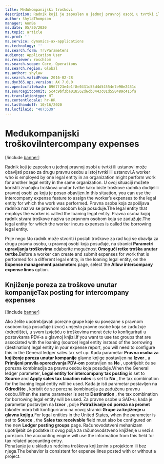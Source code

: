 ```yaml
---
title: Međukompanijski troškovi
description: Radnik koji je zaposlen u jednoj pravnoj osobi u tvrtki ili ustanovi može obavljati posao za drugu pravnu osobu u istoj tvrtki ili ustanovi. U ovoj situaciji možete koristiti značajku troškova unutar tvrtke kako biste troškove radnika dodijelili pravnoj osobi za koju je posao obavljen.
author: ShylaThompson
manager: AnnBe
ms.date: 05/20/2020
ms.topic: article
ms.prod: ''
ms.service: dynamics-ax-applications
ms.technology: ''
ms.search.form: TrvParameters
audience: Application User
ms.reviewer: roschlom
ms.search.scope: Core, Operations
ms.search.region: Global
ms.author: shylaw
ms.search.validFrom: 2016-02-28
ms.dyn365.ops.version: AX 7.0.0
ms.openlocfilehash: 0967f23e4e1f8e0431c55d4d54554e7e90e2451c
ms.sourcegitcommit: 5c4c9bf3ba018562d6cb3443c01d550489c415fa
ms.translationtype: HT
ms.contentlocale: hr-HR
ms.lasthandoff: 10/16/2020
ms.locfileid: "4073539"
---
```

# <a name="intercompany-expenses"></a><span data-ttu-id="f1da6-104">Međukompanijski troškovi</span><span class="sxs-lookup"><span data-stu-id="f1da6-104">Intercompany expenses</span></span>

[!include [banner](../includes/banner.md)]

<span data-ttu-id="f1da6-105">Radnik koji je zaposlen u jednoj pravnoj osobi u tvrtki ili ustanovi može obavljati posao za drugu pravnu osobu u istoj tvrtki ili ustanovi.</span><span class="sxs-lookup"><span data-stu-id="f1da6-105">A worker who is employed by one legal entity in an organization might perform work for another legal entity in the same organization.</span></span> <span data-ttu-id="f1da6-106">U ovoj situaciji možete koristiti značajku troškova unutar tvrtke kako biste troškove radnika dodijelili pravnoj osobi za koju je posao obavljen.</span><span class="sxs-lookup"><span data-stu-id="f1da6-106">In this situation, you can use the intercompany expense feature to assign the worker’s expenses to the legal entity for which the work was performed.</span></span> <span data-ttu-id="f1da6-107">Pravna osoba koja zapošljava radnika naziva se pravnom osobom koja posuđuje.</span><span class="sxs-lookup"><span data-stu-id="f1da6-107">The legal entity that employs the worker is called the loaning legal entity.</span></span> <span data-ttu-id="f1da6-108">Pravna osoba kojoj radnik stvara troškove naziva se pravnom osobom koja se zadužuje.</span><span class="sxs-lookup"><span data-stu-id="f1da6-108">The legal entity for which the worker incurs expenses is called the borrowing legal entity.</span></span> 

<span data-ttu-id="f1da6-109">Prije nego što radnik može stvoriti i poslati troškove za rad koji se obavlja za drugu pravnu osobu, u pravnoj osobi koja posuđuje, na stranici **Parametri upravljanja troškovima** odaberite mogućnost **Omogući retke troška unutar tvrtke**.</span><span class="sxs-lookup"><span data-stu-id="f1da6-109">Before a worker can create and submit expenses for work that is performed for a different legal entity, in the loaning legal entity, on the **Expense management parameters** page, select the **Allow intercompany expense lines** option.</span></span> 

## <a name="tax-posting-for-intercompany-expenses"></a><span data-ttu-id="f1da6-110">Knjiženje poreza za troškove unutar kompanije</span><span class="sxs-lookup"><span data-stu-id="f1da6-110">Tax posting for intercompany expenses</span></span>

[!include [banner](../includes/banner.md)]

<span data-ttu-id="f1da6-111">Ako želite upotrebljavati porezne grupe koje su povezane s pravnom osobom koja posuđuje (izvor) umjesto pravne osobe koja se zadužuje (odredište), u svom izvješću o troškovima morat ćete to konfigurirati u postavkama PDV-a u glavnoj knjizi.</span><span class="sxs-lookup"><span data-stu-id="f1da6-111">If you want to use tax groups that are associated with the loaning (source) legal entity instead of the borrowing (destination) legal entity in your expense report, you will need to configure this in the General ledger sales tax set up.</span></span> <span data-ttu-id="f1da6-112">Kada parametar **Pravna osoba za knjiženje poreza unutar kompanije** glavne knjige postavljen na **Izvor** , a **Primijeni pravila oporezivanja PDV-om** postavljen na **Ne** , upotrijebit će se porezna kombinacija za pravnu osobu koja posuđuje.</span><span class="sxs-lookup"><span data-stu-id="f1da6-112">When the General ledger parameter, **Legal entity for intercompany tax posting** is set to **Source** and **Apply sales tax taxation rules** is set to **No** , the tax combination for the loaning legal entity will be used.</span></span> <span data-ttu-id="f1da6-113">Kada je isti parametar postavljen na **Odredište** , koristit će se porezna kombinacija za zaduženu pravnu osobu.</span><span class="sxs-lookup"><span data-stu-id="f1da6-113">When the same parameter is set to **Destination** , the tax combination for borrowing legal entity will be used.</span></span> <span data-ttu-id="f1da6-114">Za pravne osobe u SAD-u, kada je parametar postavljen na **Izvor** , polje **Potraživanje od poreza na promet** također mora biti konfigurirano na novoj stranici **Grupe za knjiženje u glavnu knjigu**.</span><span class="sxs-lookup"><span data-stu-id="f1da6-114">For legal entities in the United States, when the parameter is set to **Source** , the **Sales tax receivable** field must also be configured on the new **Ledger posting groups** page.</span></span> <span data-ttu-id="f1da6-115">Računovodstveni mehanizam upotrijebit će podatke iz ovog polja za računovodstveno knjiženje u vezi s porezom.</span><span class="sxs-lookup"><span data-stu-id="f1da6-115">The accounting engine will use the information from this field for tax related accounting entry.</span></span>   
<span data-ttu-id="f1da6-116">Ponašanje je u skladu s redcima troškova knjiženim s projektom ili bez njega.</span><span class="sxs-lookup"><span data-stu-id="f1da6-116">The behavior is consistent for expense lines posted with or without a project.</span></span>  
